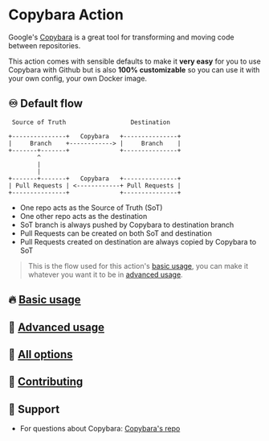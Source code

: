 # Copybara Action

Google's [Copybara](https://github.com/google/copybara) is a great tool for transforming and moving code between repositories.

This action comes with sensible defaults to make it **very easy** for you to use Copybara with Github but is also **100% customizable** so you can use it with your own config, your own Docker image.

## ♾️ Default flow

```text
 Source of Truth                  Destination

+---------------+   Copybara   +---------------+
|     Branch    +------------> |     Branch    |
+-------+-------+              +---------------+
        ^
        |
        |
+-------+-------+   Copybara   +---------------+
| Pull Requests | <------------+ Pull Requests |
+---------------+              +---------------+
```

- One repo acts as the Source of Truth (SoT)
- One other repo acts as the destination
- SoT branch is always pushed by Copybara to destination branch
- Pull Requests can be created on both SoT and destination
- Pull Requests created on destination are always copied by Copybara to SoT

> This is the flow used for this action's [basic usage](docs/basic-usage.md), you can make it whatever you want it to be in [advanced usage](docs/advanced-usage.md).

## 🔥 [Basic usage](docs/basic-usage.md)

## 🧨 [Advanced usage](docs/advanced-usage.md)

## 🔘 [All options](docs/inputs.md)

## 💚 [Contributing](docs/CONTRIBUTING.md)

## 💬 Support

- For questions about Copybara: [Copybara's repo](https://github.com/google/copybara/)

